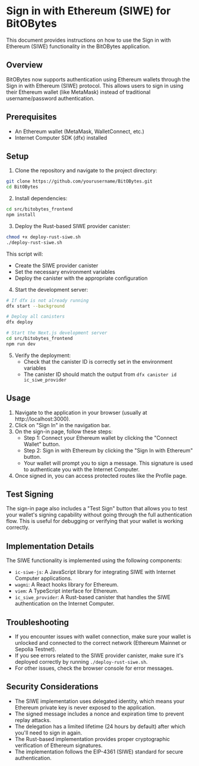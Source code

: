 # Sign in with Ethereum (SIWE) for BitOBytes

This document provides instructions on how to use the Sign in with Ethereum (SIWE) functionality in the BitOBytes application.

## Overview

BitOBytes now supports authentication using Ethereum wallets through the Sign in with Ethereum (SIWE) protocol. This allows users to sign in using their Ethereum wallet (like MetaMask) instead of traditional username/password authentication.

## Prerequisites

- An Ethereum wallet (MetaMask, WalletConnect, etc.)
- Internet Computer SDK (dfx) installed

## Setup

1. Clone the repository and navigate to the project directory:

```bash
git clone https://github.com/yourusername/BitOBytes.git
cd BitOBytes
```

2. Install dependencies:

```bash
cd src/bitobytes_frontend
npm install
```

3. Deploy the Rust-based SIWE provider canister:

```bash
chmod +x deploy-rust-siwe.sh
./deploy-rust-siwe.sh
```
   This script will:
   - Create the SIWE provider canister
   - Set the necessary environment variables
   - Deploy the canister with the appropriate configuration

4. Start the development server:

```bash
# If dfx is not already running
dfx start --background

# Deploy all canisters
dfx deploy

# Start the Next.js development server
cd src/bitobytes_frontend
npm run dev
```

5. Verify the deployment:
   - Check that the canister ID is correctly set in the environment variables
   - The canister ID should match the output from `dfx canister id ic_siwe_provider`

## Usage

1. Navigate to the application in your browser (usually at http://localhost:3000).
2. Click on "Sign In" in the navigation bar.
3. On the sign-in page, follow these steps:
   - Step 1: Connect your Ethereum wallet by clicking the "Connect Wallet" button.
   - Step 2: Sign in with Ethereum by clicking the "Sign In with Ethereum" button.
   - Your wallet will prompt you to sign a message. This signature is used to authenticate you with the Internet Computer.
4. Once signed in, you can access protected routes like the Profile page.

## Test Signing

The sign-in page also includes a "Test Sign" button that allows you to test your wallet's signing capability without going through the full authentication flow. This is useful for debugging or verifying that your wallet is working correctly.

## Implementation Details

The SIWE functionality is implemented using the following components:

- `ic-siwe-js`: A JavaScript library for integrating SIWE with Internet Computer applications.
- `wagmi`: A React hooks library for Ethereum.
- `viem`: A TypeScript interface for Ethereum.
- `ic_siwe_provider`: A Rust-based canister that handles the SIWE authentication on the Internet Computer.

## Troubleshooting

- If you encounter issues with wallet connection, make sure your wallet is unlocked and connected to the correct network (Ethereum Mainnet or Sepolia Testnet).
- If you see errors related to the SIWE provider canister, make sure it's deployed correctly by running `./deploy-rust-siwe.sh`.
- For other issues, check the browser console for error messages.

## Security Considerations

- The SIWE implementation uses delegated identity, which means your Ethereum private key is never exposed to the application.
- The signed message includes a nonce and expiration time to prevent replay attacks.
- The delegation has a limited lifetime (24 hours by default) after which you'll need to sign in again.
- The Rust-based implementation provides proper cryptographic verification of Ethereum signatures.
- The implementation follows the EIP-4361 (SIWE) standard for secure authentication.
